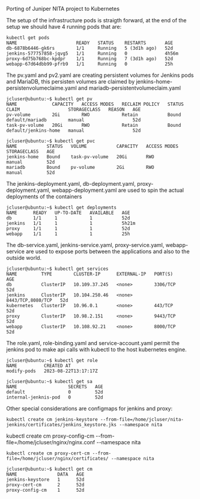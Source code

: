 Porting of Juniper NITA project to Kubernetes

The setup of the infrastructure pods is straigth forward, at the end of the setup we should have 4 running pods that are:
```
kubectl get pods
NAME                      READY   STATUS    RESTARTS       AGE
db-6878b6446-gk6rs        1/1     Running   5 (3d1h ago)   52d
jenkins-577757858-jqvg5   1/1     Running   0              4h56m
proxy-6d75b768bc-kpdpr    1/1     Running   7 (3d1h ago)   52d
webapp-67d64dbb99-pfrb9   1/1     Running   0              25h
```
The pv.yaml and pv2.yaml are creating persistent volumes for Jenkins pods and MariaDB, this persisten volumes are claimed by jenkins-home-persistenvolumeclaime.yaml and mariadb-persistentvolumeclaim.yaml
```
jcluser@ubuntu:~$ kubectl get pv
NAME             CAPACITY   ACCESS MODES   RECLAIM POLICY   STATUS   CLAIM                  STORAGECLASS   REASON   AGE
pv-volume        2Gi        RWO            Retain           Bound    default/mariadb        manual                  52d
task-pv-volume   20Gi       RWO            Retain           Bound    default/jenkins-home   manual                  52d
```
```
jcluser@ubuntu:~$ kubectl get pvc
NAME           STATUS   VOLUME           CAPACITY   ACCESS MODES   STORAGECLASS   AGE
jenkins-home   Bound    task-pv-volume   20Gi       RWO            manual         52d
mariadb        Bound    pv-volume        2Gi        RWO            manual         52d
```
The jenkins-deployment.yaml, db-deployment.yaml, proxy-deployment.yaml, webapp-deployment.yaml are used to spin the actual deployments of the containers
```
jcluser@ubuntu:~$ kubectl get deployments
NAME      READY   UP-TO-DATE   AVAILABLE   AGE
db        1/1     1            1           52d
jenkins   1/1     1            1           5h21m
proxy     1/1     1            1           52d
webapp    1/1     1            1           25h
```
The db-service.yaml, jenkins-service.yaml, proxy-service.yaml, webapp-service are used to expose ports between the applications and also to the outside world.
```
jcluser@ubuntu:~$ kubectl get services
NAME         TYPE        CLUSTER-IP      EXTERNAL-IP   PORT(S)             AGE
db           ClusterIP   10.109.37.245   <none>        3306/TCP            52d
jenkins      ClusterIP   10.104.250.46   <none>        8443/TCP,8080/TCP   52d
kubernetes   ClusterIP   10.96.0.1       <none>        443/TCP             52d
proxy        ClusterIP   10.98.2.151     <none>        9443/TCP            52d
webapp       ClusterIP   10.108.92.21    <none>        8000/TCP            52d
```
The role.yaml, role-binding.yaml and service-account.yaml permit the jenkins pod to make api calls with kubectl to the host kubernetes engine.
```
jcluser@ubuntu:~$ kubectl get role
NAME          CREATED AT
modify-pods   2023-08-22T13:17:17Z
```
```
jcluser@ubuntu:~$ kubectl get sa
NAME                   SECRETS   AGE
default                0         52d
internal-jenknis-pod   0         52d
```
Other special considerations are configmaps for jenkins and proxy:
```
kubectl create cm jenkins-keystore --from-file=/home/jcluser/nita-jenkins/certificates/jenkins_keystore.jks --namespace nita
```
kubectl create cm proxy-config-cm --from-file=/home/jcluser/nginx/nginx.conf --namespace nita
```
kubectl create cm proxy-cert-cm --from-file=/home/jcluser/nginx/certificates/ --namespace nita
```
```
jcluser@ubuntu:~$ kubectl get cm
NAME               DATA   AGE
jenkins-keystore   1      52d
proxy-cert-cm      2      52d
proxy-config-cm    1      52d
```
